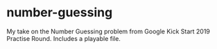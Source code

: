 # number-guessing
My take on the Number Guessing problem from Google Kick Start 2019 Practise Round. Includes a playable file.
